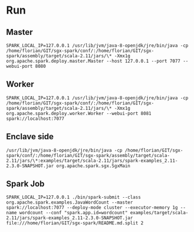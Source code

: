 
# Run 

## Master

`SPARK_LOCAL_IP=127.0.0.1 /usr/lib/jvm/java-8-openjdk/jre/bin/java -cp /home/florian/GIT/sgx-spark/conf/:/home/florian/GIT/sgx-spark/assembly/target/scala-2.11/jars/\* -Xmx1g org.apache.spark.deploy.master.Master --host 127.0.0.1 --port 7077 --webui-port 8080`

## Worker

`SPARK_LOCAL_IP=127.0.0.1 /usr/lib/jvm/java-8-openjdk/jre/bin/java -cp /home/florian/GIT/sgx-spark/conf/:/home/florian/GIT/sgx-spark/assembly/target/scala-2.11/jars/\* -Xmx1g org.apache.spark.deploy.worker.Worker --webui-port 8081 spark://localhost:7077`

## Enclave side

`/usr/lib/jvm/java-8-openjdk/jre/bin/java -cp /home/florian/GIT/sgx-spark/conf/:/home/florian/GIT/sgx-spark/assembly/target/scala-2.11/jars/\*:examples/target/scala-2.11/jars/spark-examples_2.11-2.3.0-SNAPSHOT.jar org.apache.spark.sgx.SgxMain`

## Spark Job

`SPARK_LOCAL_IP=127.0.0.1 ./bin/spark-submit --class org.apache.spark.examples.JavaWordCount --master spark://localhost:7077 --deploy-mode cluster --executor-memory 1g --name wordcount --conf "spark.app.id=wordcount" examples/target/scala-2.11/jars/spark-examples_2.11-2.3.0-SNAPSHOT.jar file:///home/florian/GIT/sgx-spark/README.md.split 2`
